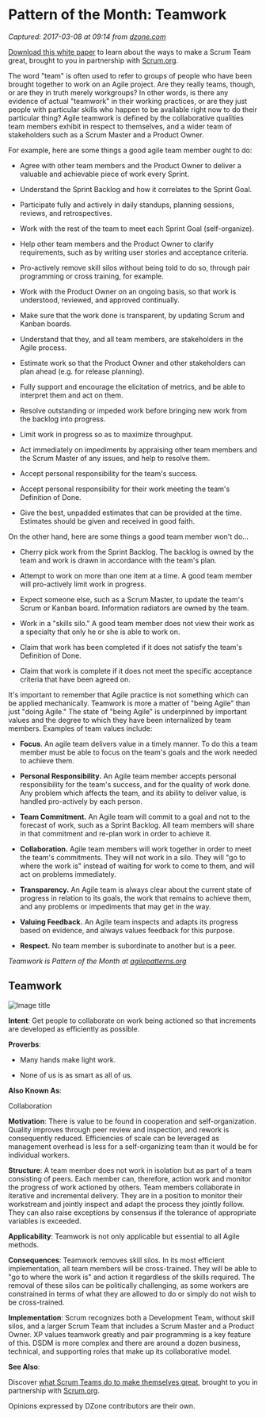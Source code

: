 # Pattern of the Month: Teamwork

_Captured: 2017-03-08 at 09:14 from [dzone.com](https://dzone.com/articles/pattern-of-the-month-teamwork?utm_content=buffer125d1&utm_medium=social&utm_source=twitter.com&utm_campaign=buffer)_

[Download this white paper](https://dzone.com/go?i=150025&u=https%3A%2F%2Fwww.scrum.org%2FAbout%2FAll-Articles%2FarticleType%2FArticleView%2FarticleId%2F1029%2FCharacteristics-of-a-Great-Scrum-Team%3Futm_source%3DDZone%26utm_medium%3DArticle%26utm_campaign%3DGreatScrumTeam) to learn about the ways to make a Scrum Team great, brought to you in partnership with [Scrum.org](https://dzone.com/go?i=150025&u=https%3A%2F%2Fwww.scrum.org%2FAbout%2FAll-Articles%2FarticleType%2FArticleView%2FarticleId%2F1029%2FCharacteristics-of-a-Great-Scrum-Team%3Futm_source%3DDZone%26utm_medium%3DArticle%26utm_campaign%3DGreatScrumTeam).

The word "team" is often used to refer to groups of people who have been brought together to work on an Agile project. Are they really teams, though, or are they in truth merely workgroups? In other words, is there any evidence of actual "teamwork" in their working practices, or are they just people with particular skills who happen to be available right now to do their particular thing? Agile teamwork is defined by the collaborative qualities team members exhibit in respect to themselves, and a wider team of stakeholders such as a Scrum Master and a Product Owner.

For example, here are some things a good agile team member ought to do:

  * Agree with other team members and the Product Owner to deliver a valuable and achievable piece of work every Sprint.

  * Understand the Sprint Backlog and how it correlates to the Sprint Goal.

  * Participate fully and actively in daily standups, planning sessions, reviews, and retrospectives.

  * Work with the rest of the team to meet each Sprint Goal (self-organize).

  * Help other team members and the Product Owner to clarify requirements, such as by writing user stories and acceptance criteria.

  * Pro-actively remove skill silos without being told to do so, through pair programming or cross training, for example.

  * Work with the Product Owner on an ongoing basis, so that work is understood, reviewed, and approved continually.

  * Make sure that the work done is transparent, by updating Scrum and Kanban boards.

  * Understand that they, and all team members, are stakeholders in the Agile process.

  * Estimate work so that the Product Owner and other stakeholders can plan ahead (e.g. for release planning).

  * Fully support and encourage the elicitation of metrics, and be able to interpret them and act on them.

  * Resolve outstanding or impeded work before bringing new work from the backlog into progress.

  * Limit work in progress so as to maximize throughput.

  * Act immediately on impediments by appraising other team members and the Scrum Master of any issues, and help to resolve them.

  * Accept personal responsibility for the team's success.

  * Accept personal responsibility for their work meeting the team's Definition of Done.

  * Give the best, unpadded estimates that can be provided at the time. Estimates should be given and received in good faith.

On the other hand, here are some things a good team member won't do…

  * Cherry pick work from the Sprint Backlog. The backlog is owned by the team and work is drawn in accordance with the team's plan.

  * Attempt to work on more than one item at a time. A good team member will pro-actively limit work in progress.

  * Expect someone else, such as a Scrum Master, to update the team's Scrum or Kanban board. Information radiators are owned by the team.

  * Work in a "skills silo." A good team member does not view their work as a specialty that only he or she is able to work on.

  * Claim that work has been completed if it does not satisfy the team's Definition of Done.

  * Claim that work is complete if it does not meet the specific acceptance criteria that have been agreed on.

It's important to remember that Agile practice is not something which can be applied mechanically. Teamwork is more a matter of "being Agile" than just "doing Agile." The state of "being Agile" is underpinned by important values and the degree to which they have been internalized by team members. Examples of team values include:

  * **Focus**. An agile team delivers value in a timely manner. To do this a team member must be able to focus on the team's goals and the work needed to achieve them.

  * **Personal Responsibility.** An Agile team member accepts personal responsibility for the team's success, and for the quality of work done. Any problem which affects the team, and its ability to deliver value, is handled pro-actively by each person.

  * **Team Commitment.** An Agile team will commit to a goal and not to the forecast of work, such as a Sprint Backlog. All team members will share in that commitment and re-plan work in order to achieve it.

  * **Collaboration.** Agile team members will work together in order to meet the team's commitments. They will not work in a silo. They will "go to where the work is" instead of waiting for work to come to them, and will act on problems immediately.

  * **Transparency.** An Agile team is always clear about the current state of progress in relation to its goals, the work that remains to achieve them, and any problems or impediments that may get in the way.

  * **Valuing Feedback.** An Agile team inspects and adapts its progress based on evidence, and always values feedback for this purpose.

  * **Respect.** No team member is subordinate to another but is a peer.

_Teamwork is Pattern of the Month at [agilepatterns.org](http://www.agilepatterns.org)_

## Teamwork

![Image title](https://dzone.com/storage/temp/4507349-teamwork.png)

**Intent**: Get people to collaborate on work being actioned so that increments are developed as efficiently as possible.

**Proverbs**:

  * Many hands make light work.

  * None of us is as smart as all of us.

**Also Known As**:

Collaboration

**Motivation**: There is value to be found in cooperation and self-organization. Quality improves through peer review and inspection, and rework is consequently reduced. Efficiencies of scale can be leveraged as management overhead is less for a self-organizing team than it would be for individual workers.

**Structure**: A team member does not work in isolation but as part of a team consisting of peers. Each member can, therefore, action work and monitor the progress of work actioned by others. Team members collaborate in iterative and incremental delivery. They are in a position to monitor their workstream and jointly inspect and adapt the process they jointly follow. They can also raise exceptions by consensus if the tolerance of appropriate variables is exceeded.

**Applicability**: Teamwork is not only applicable but essential to all Agile methods.

**Consequences**: Teamwork removes skill silos. In its most efficient implementation, all team members will be cross-trained. They will be able to "go to where the work is" and action it regardless of the skills required. The removal of these silos can be politically challenging, as some workers are constrained in terms of what they are allowed to do or simply do not wish to be cross-trained.

**Implementation**: Scrum recognizes both a Development Team, without skill silos, and a larger Scrum Team that includes a Scrum Master and a Product Owner. XP values teamwork greatly and pair programming is a key feature of this. DSDM is more complex and there are around a dozen business, technical, and supporting roles that make up its collaborative model.

**See Also**:

Discover [what Scrum Teams do to make themselves great](https://dzone.com/go?i=150024&u=https%3A%2F%2Fwww.scrum.org%2FAbout%2FAll-Articles%2FarticleType%2FArticleView%2FarticleId%2F1029%2FCharacteristics-of-a-Great-Scrum-Team%3Futm_source%3DDZone%26utm_medium%3DArticle%26utm_campaign%3DGreatScrumTeam), brought to you in partnership with [Scrum.org](https://dzone.com/go?i=150024&u=https%3A%2F%2Fwww.scrum.org%2FAbout%2FAll-Articles%2FarticleType%2FArticleView%2FarticleId%2F1029%2FCharacteristics-of-a-Great-Scrum-Team%3Futm_source%3DDZone%26utm_medium%3DArticle%26utm_campaign%3DGreatScrumTeam).

Opinions expressed by DZone contributors are their own.

